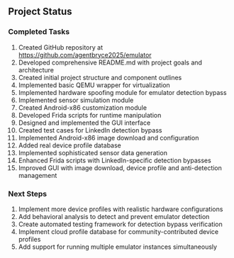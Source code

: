 ## Project Status
### Completed Tasks
1. Created GitHub repository at https://github.com/agentbryce2025/emulator
2. Developed comprehensive README.md with project goals and architecture
3. Created initial project structure and component outlines
4. Implemented basic QEMU wrapper for virtualization
5. Implemented hardware spoofing module for emulator detection bypass
6. Implemented sensor simulation module
7. Created Android-x86 customization module
8. Developed Frida scripts for runtime manipulation
9. Designed and implemented the GUI interface
10. Created test cases for LinkedIn detection bypass
11. Implemented Android-x86 image download and configuration
12. Added real device profile database
13. Implemented sophisticated sensor data generation
14. Enhanced Frida scripts with LinkedIn-specific detection bypasses
15. Improved GUI with image download, device profile and anti-detection management

### Next Steps
1. Implement more device profiles with realistic hardware configurations
2. Add behavioral analysis to detect and prevent emulator detection
3. Create automated testing framework for detection bypass verification
4. Implement cloud profile database for community-contributed device profiles
5. Add support for running multiple emulator instances simultaneously
